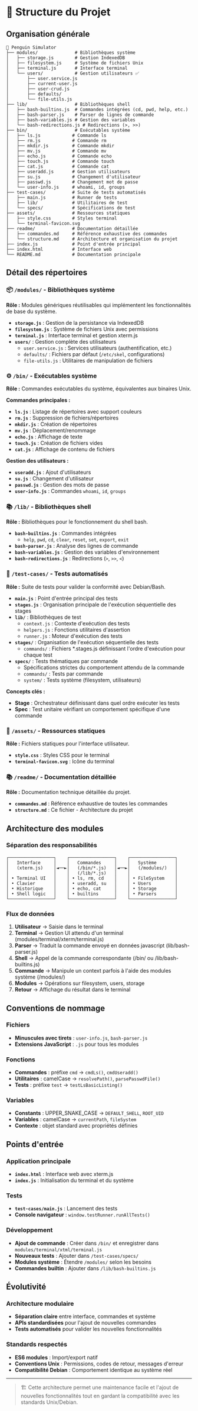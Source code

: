 # 📁 Structure du Projet

## Organisation générale

```
📁 Penguin Simulator
├── modules/              # Bibliothèques système
│   ├── storage.js        # Gestion IndexedDB
│   ├── filesystem.js     # Système de fichiers Unix
│   ├── terminal.js       # Interface terminal
│   └── users/            # Gestion utilisateurs ✅
│       ├── user.service.js
│       ├── current-user.js
│       ├── user-crud.js
│       ├── defaults/
│       └── file-utils.js
├── lib/                  # Bibliothèques shell
│   ├── bash-builtins.js  # Commandes intégrées (cd, pwd, help, etc.)
│   ├── bash-parser.js    # Parser de lignes de commande
│   ├── bash-variables.js # Gestion des variables
│   └── bash-redirections.js # Redirections (>, >>)
├── bin/                  # Exécutables système
│   ├── ls.js            # Commande ls
│   ├── rm.js            # Commande rm
│   ├── mkdir.js         # Commande mkdir
│   ├── mv.js            # Commande mv
│   ├── echo.js          # Commande echo
│   ├── touch.js         # Commande touch
│   ├── cat.js           # Commande cat
│   ├── useradd.js       # Gestion utilisateurs
│   ├── su.js            # Changement d'utilisateur
│   ├── passwd.js        # Changement mot de passe
│   └── user-info.js     # whoami, id, groups
├── test-cases/          # Suite de tests automatisés
│   ├── main.js          # Runner de tests
│   ├── lib/             # Utilitaires de test
│   └── specs/           # Spécifications de test
├── assets/              # Ressources statiques
│   ├── style.css        # Styles terminal
│   └── terminal-favicon.svg
├── readme/              # Documentation détaillée
│   ├── commandes.md     # Référence exhaustive des commandes
│   └── structure.md     # Architecture et organisation du projet
├── index.js             # Point d'entrée principal
├── index.html           # Interface web
└── README.md            # Documentation principale
```

## Détail des répertoires

### 📦 `/modules/` - Bibliothèques système

**Rôle :** Modules génériques réutilisables qui implémentent les fonctionnalités de base du système.

- **`storage.js`** : Gestion de la persistance via IndexedDB
- **`filesystem.js`** : Système de fichiers Unix avec permissions
- **`terminal.js`** : Interface terminal et gestion xterm.js
- **`users/`** : Gestion complète des utilisateurs
  - `user.service.js` : Services utilisateurs (authentification, etc.)
  - `defaults/` : Fichiers par défaut (`/etc/skel`, configurations)
  - `file-utils.js` : Utilitaires de manipulation de fichiers

### ⚙️ `/bin/` - Exécutables système

**Rôle :** Commandes exécutables du système, équivalentes aux binaires Unix.

**Commandes principales :**
- **`ls.js`** : Listage de répertoires avec support couleurs
- **`rm.js`** : Suppression de fichiers/répertoires
- **`mkdir.js`** : Création de répertoires
- **`mv.js`** : Déplacement/renommage
- **`echo.js`** : Affichage de texte
- **`touch.js`** : Création de fichiers vides
- **`cat.js`** : Affichage de contenu de fichiers

**Gestion des utilisateurs :**
- **`useradd.js`** : Ajout d'utilisateurs
- **`su.js`** : Changement d'utilisateur
- **`passwd.js`** : Gestion des mots de passe
- **`user-info.js`** : Commandes `whoami`, `id`, `groups`

### 📚 `/lib/` - Bibliothèques shell

**Rôle :** Bibliothèques pour le fonctionnement du shell bash.

- **`bash-builtins.js`** : Commandes intégrées
  - `help`, `pwd`, `cd`, `clear`, `reset`, `set`, `export`, `exit`
- **`bash-parser.js`** : Analyse des lignes de commande
- **`bash-variables.js`** : Gestion des variables d'environnement
- **`bash-redirections.js`** : Redirections (`>`, `>>`, `<`)

### 🧪 `/test-cases/` - Tests automatisés
**Rôle :** Suite de tests pour valider la conformité avec Debian/Bash.
- **`main.js`** : Point d'entrée principal des tests
- **`stages.js`** : Organisation principale de l'exécution séquentielle des stages
- **`lib/`** : Bibliothèques de test
  - `context.js` : Contexte d'exécution des tests
  - `helpers.js` : Fonctions utilitaires d'assertion
  - `runner.js` : Moteur d'exécution des tests
- **`stages/`** : Organisation de l'exécution séquentielle des tests
  - `commands/` : Fichiers *.stages.js définissant l'ordre d'exécution pour chaque test
- **`specs/`** : Tests thématiques par commande
  - Spécifications strictes du comportement attendu de la commande
  - `commands/` : Tests par commande
  - `system/` : Tests système (filesystem, utilisateurs)

**Concepts clés :**
- **Stage** : Orchestrateur définissant dans quel ordre exécuter les tests
- **Spec** : Test unitaire vérifiant un comportement spécifique d'une commande



### 🎨 `/assets/` - Ressources statiques

**Rôle :** Fichiers statiques pour l'interface utilisateur.

- **`style.css`** : Styles CSS pour le terminal
- **`terminal-favicon.svg`** : Icône du terminal

### 📚 `/readme/` - Documentation détaillée

**Rôle :** Documentation technique détaillée du projet.

- **`commandes.md`** : Référence exhaustive de toutes les commandes
- **`structure.md`** : Ce fichier - Architecture du projet

## Architecture des modules

### Séparation des responsabilités

```
┌─────────────────┐    ┌─────────────────┐    ┌─────────────────┐
│   Interface     │    │   Commandes     │    │   Système       │
│   (xterm.js)    │◄──►│   (/bin/*.js)   │◄──►│   (/modules/)   │
│                 │    │   (/lib/*.js)   │    │                 │
│ • Terminal UI   │    │ • ls, rm, cd    │    │ • FileSystem    │
│ • Clavier       │    │ • useradd, su   │    │ • Users         │
│ • Historique    │    │ • echo, cat     │    │ • Storage       │
│ • Shell logic   │    │ • builtins      │    │ • Parsers       │
└─────────────────┘    └─────────────────┘    └─────────────────┘
```

### Flux de données

1. **Utilisateur** → Saisie dans le terminal
2. **Terminal** → Gestion UI attendu d'un terminal (modules/terminal/xterm/terminal.js)
3. **Parser** → Traduit la commande envoyé en données javascript (lib/bash-parser.js)
4. **Shell** → Appel de la commande correspondante (/bin/ ou /lib/bash-builtins.js)
5. **Commande** → Manipule un context parfois à l'aide des modules système (/modules/)
6. **Modules** → Opérations sur filesystem, users, storage
7. **Retour** → Affichage du résultat dans le terminal

## Conventions de nommage

### Fichiers
- **Minuscules avec tirets** : `user-info.js`, `bash-parser.js`
- **Extensions JavaScript** : `.js` pour tous les modules

### Fonctions
- **Commandes** : préfixe `cmd` → `cmdLs()`, `cmdUseradd()`
- **Utilitaires** : camelCase → `resolvePath()`, `parsePasswdFile()`
- **Tests** : préfixe `test` → `testLsBasicListing()`

### Variables
- **Constants** : UPPER_SNAKE_CASE → `DEFAULT_SHELL`, `ROOT_UID`
- **Variables** : camelCase → `currentPath`, `fileSystem`
- **Contexte** : objet standard avec propriétés définies

## Points d'entrée

### Application principale
- **`index.html`** : Interface web avec xterm.js
- **`index.js`** : Initialisation du terminal et du système

### Tests
- **`test-cases/main.js`** : Lancement des tests
- **Console navigateur** : `window.testRunner.runAllTests()`

### Développement
- **Ajout de commande** : Créer dans `/bin/` et enregistrer dans `modules/terminal/xtml/terminal.js`
- **Nouveaux tests** : Ajouter dans `/test-cases/specs/`
- **Modules système** : Étendre `/modules/` selon les besoins
- **Commandes builtin** : Ajouter dans `/lib/bash-builtins.js`

## Évolutivité

### Architecture modulaire
- **Séparation claire** entre interface, commandes et système
- **APIs standardisées** pour l'ajout de nouvelles commandes
- **Tests automatisés** pour valider les nouvelles fonctionnalités

### Standards respectés
- **ES6 modules** : Import/export natif
- **Conventions Unix** : Permissions, codes de retour, messages d'erreur
- **Compatibilité Debian** : Comportement identique au système réel

---

> 🏗️ Cette architecture permet une maintenance facile et l'ajout de nouvelles fonctionnalités tout en gardant la compatibilité avec les standards Unix/Debian.